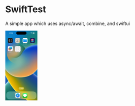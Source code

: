 # SwiftTest
A simple app which uses async/await, combine, and swiftui

<img src="https://github.com/stjepkoz/SwiftTest/blob/main/ScreenRecording.gif" width="20%" height="20%">

